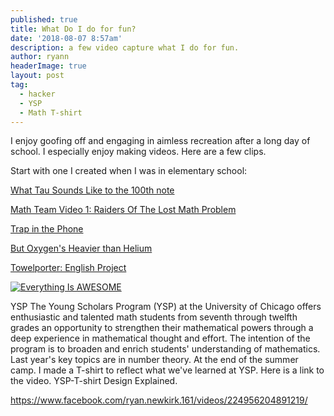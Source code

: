 ```yaml
---
published: true
title: What Do I do for fun? 
date: '2018-08-07 8:57am'
description: a few video capture what I do for fun. 
author: ryann	
headerImage: true
layout: post
tag:
  - hacker
  - YSP
  - Math T-shirt
---
```


I enjoy goofing off and engaging in aimless recreation after a long day of school. I especially enjoy making videos. Here are a few clips. 

Start with one I created when I was in elementary school: 

[What Tau Sounds Like to the 100th note](https://www.youtube.com/watch?v=ne8hEfVqK0o&t=55s)

[Math Team Video 1: Raiders Of The Lost Math Problem](https://www.youtube.com/watch?v=kTvGtnOyJqI&t=1s)


[Trap in the Phone](https://www.youtube.com/watch?v=QYrDnpfR-Kg&t=3s)


[But Oxygen's Heavier than Helium](https://www.youtube.com/watch?v=31TuHZr8tRQ)

[Towelporter: English Project](https://www.youtube.com/watch?v=-dM7nsPcvjU)




[![Everything Is AWESOME](https://img.youtube.com/vi/StTqXEQ2l-Y/0.jpg)](https://www.youtube.com/watch?v=StTqXEQ2l-Y "Everything Is AWESOME")




<span class="drop-cap">YSP</span> The Young Scholars Program (YSP) at the University of Chicago offers enthusiastic and talented math students from seventh through twelfth grades an opportunity to strengthen their mathematical powers through a deep experience in mathematical thought and effort. The intention of the program is to broaden and enrich students' understanding of mathematics. Last year's key topics are in number theory. At the end of the summer camp. I made a T-shirt to reflect what we've learned at YSP. Here is a link to the video. YSP-T-shirt Design Explained. 

https://www.facebook.com/ryan.newkirk.161/videos/224956204891219/






